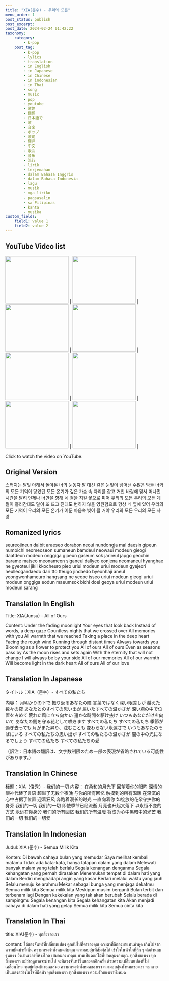 ```yaml
---
title: "XIA(준수) - 우리의 모든"
menu_order: 1
post_status: publish
post_excerpt: 
post_date: 2024-02-24 01:42:22
taxonomy:
    category:
        - k-pop
    post_tag:
        - k-pop
        - lylics
        - translation
        - in English
        - in Japanese
        - in Chinese
        - in indonesian
        - in Thai
        - song
        - music
        - pop
        - youtube
        - 歌詞
        - 翻訳
        - 日本語で
        - 歌
        - 音楽
        - ポップ
        - 歌词
        - 翻译
        - 中文
        - 歌曲
        - 音乐
        - 流行
        - lirik
        - terjemahan
        - dalam Bahasa Inggris
        - dalam Bahasa Indonesia
        - lagu
        - musik
        - mga liriko
        - pagsasalin
        - sa Pilipinas
        - kanta
        - musika
custom_fields:
    field1: value 1
    field2: value 2
---
```


## YouTube Video list
 [<img src='http://img.youtube.com/vi/QuBWfe4Eawk/0.jpg' width='200' height='150'>](https://youtu.be/QuBWfe4Eawk) | [<img src='http://img.youtube.com/vi/3DyKdPxtqQ0/0.jpg' width='200' height='150'>](https://youtu.be/3DyKdPxtqQ0) | [<img src='http://img.youtube.com/vi/kTCmv8_AnhM/0.jpg' width='200' height='150'>](https://youtu.be/kTCmv8_AnhM) | [<img src='http://img.youtube.com/vi/23dZ5Aazy0Y/0.jpg' width='200' height='150'>](https://youtu.be/23dZ5Aazy0Y) | [<img src='http://img.youtube.com/vi/h0qN-o0nxWs/0.jpg' width='200' height='150'>](https://youtu.be/h0qN-o0nxWs) |
 [<img src='http://img.youtube.com/vi/rUgB8yEe7xw/0.jpg' width='200' height='150'>](https://youtu.be/rUgB8yEe7xw) | [<img src='http://img.youtube.com/vi/FlgSoqB84Fg/0.jpg' width='200' height='150'>](https://youtu.be/FlgSoqB84Fg) | [<img src='http://img.youtube.com/vi/GLR2tPZlumM/0.jpg' width='200' height='150'>](https://youtu.be/GLR2tPZlumM) |

Click to watch the video on YouTube.
## Original Version
스러지는 달빛 아래서 
돌아본 너의 눈동자 
말 대신 깊은 눈빛이 
넘어선 수많은 밤들 
너와의 모든 기억이 
닿았던 모든 온기가 
깊은 가슴 속 자리를 잡고 
거친 바람에 맞서 
머나먼 시간을 달려 
언제나 너만을 향해 
네 곁을 지킬 꽃으로 피어 
우리의 모든 
우리의 모든 
계절이 흘러간대도 
달이 또 뜨고 진대도 
변하지 않을 영원함으로 
항상 네 옆에 있어 
우리의 모든 기억이 
우리의 모든 온기가 
어둔 마음속 빛이 될 거야 
우리의 모든 
우리의 모든 사랑 



## Romanized lyrics
seureojineun dalbit araeseo 
dorabon neoui nundongja 
mal daesin gipeun numbichi 
neomeoseon sumaneun bamdeul 
neowaui modeun gieogi 
daatdeon modeun onggiga 
gipeun gaseum sok jarireul japgo 
geochin barame matseo 
meonameon siganeul dallyeo 
eonjena neomaneul hyanghae 
ne gyeoteul jikil kkocheuro pieo 
uriui modeun 
uriui modeun 
gyejeori heulleogandaedo 
dari tto tteugo jindaedo 
byeonhaji aneul yeongwonhameuro 
hangsang ne yeope isseo 
uriui modeun gieogi 
uriui modeun onggiga 
eodun maeumsok bichi doel geoya 
uriui modeun 
uriui modeun sarang 



## Translation In English
Title:
XIA(Junsu) - All of Ours

Content:
Under the fading moonlight
Your eyes that look back
Instead of words, a deep gaze
Countless nights that we crossed over
All memories with you
All warmth that we reached
Taking a place in the deep heart
Facing the rough wind
Running through distant times
Always towards you
Blooming as a flower to protect you
All of ours
All of ours
Even as seasons pass by
As the moon rises and sets again
With the eternity that will not change
I will always be by your side
All of our memories
All of our warmth
Will become light in the dark heart
All of ours
All of our love
## Translation In Japanese
タイトル：XIA（준수）- すべての私たち

内容：
月明かりの下で
振り返るあなたの瞳
言葉ではなく深い眼差しが
越えた数々の夜
あなたとのすべての思い出が
届いたすべての温かさが
深い胸の中で位置を占めて
荒れた風に立ち向かい
遥かな時間を駆け抜け
いつもあなただけを向いて
あなたの側を守る花として咲きます
すべての私たち
すべての私たち
季節が過ぎ去っても
月がまた昇り、沈むことも
変わらない永遠さで
いつもあなたのそばにいる
すべての私たちの思い出が
すべての私たちの温かさが
闇の中の光になるでしょう
すべての私たち
すべての私たちの愛

（訳注：日本語の翻訳は、文字数制限のため一部の表現が省略されている可能性があります。）
## Translation In Chinese
标题：XIA（俊秀）- 我们的一切
内容：
在柔和的月光下
回望着你的眼眸
深情的眼神代替了言语
超越了无数个夜晚
与你的所有回忆
触摸到的所有温暖
在深沉的心中占据了位置
迎着狂风
奔跑着漫长的时光
一直向着你
如绽放的花朵守护你的身旁
我们的一切
我们的一切
即使季节已经流逝
月亮也升起又落下
以永恒不变的方式
永远在你身旁
我们的所有回忆
我们的所有温暖
将成为心中黑暗中的光芒
我们的一切
我们的一切爱
## Translation In Indonesian
Judul: XIA (준수) - Semua Milik Kita

Konten:
Di bawah cahaya bulan yang memudar
Saya melihat kembali matamu
Tidak ada kata-kata, hanya tatapan dalam yang dalam
Melewati banyak malam yang telah berlalu
Segala kenangan denganmu
Segala kehangatan yang pernah dirasakan
Menemukan tempat di dalam hati yang dalam
Berdiri menghadapi angin yang kasar
Berlari melalui waktu yang jauh
Selalu menuju ke arahmu
Mekar sebagai bunga yang menjaga dekatmu
Semua milik kita
Semua milik kita
Meskipun musim berganti
Bulan terbit dan terbenam lagi
Dengan kekekalan yang tak akan berubah
Selalu berada di sampingmu
Segala kenangan kita
Segala kehangatan kita
Akan menjadi cahaya di dalam hati yang gelap
Semua milik kita
Semua cinta kita
## Translation In Thai
title: XIA(준수) - ทุกสิ่งของเรา

content:
ใต้แสงจันทร์ที่เปลี่ยนแปลง
ดูกลับไปที่ตาของคุณ
ดวงตาที่ลึกลงมาแทนคำพูด
เกินไปจากความมืดมัวทั้งนั้น
ความทรงจำทั้งหมดกับคุณ
ความอบอุ่นที่สัมผัสได้
เข้าใจในหัวใจที่ลึก ๆ
ต่อต้านลมรุนแรง
วิ่งผ่านเวลาที่ห่างไกล
เสมอมองหาคุณ
บานเป็นดอกไม้ที่ปกคลุมรอบคุณ
ทุกสิ่งของเรา
ทุกสิ่งของเรา
แม้ว่าฤดูกาลจะผ่านไป
จะมีดวงจันทร์ขึ้นและตกอีกครั้ง
ด้วยความเปลี่ยนแปลงที่ไม่เคลื่อนไหว
จะอยู่เคียงข้างคุณเสมอ
ความทรงจำทั้งหมดของเรา
ความอบอุ่นทั้งหมดของเรา
จะกลายเป็นแสงสว่างในใจที่มืดมัว
ทุกสิ่งของเรา
ทุกสิ่งของเรา
ความรักของเราทั้งหมด
